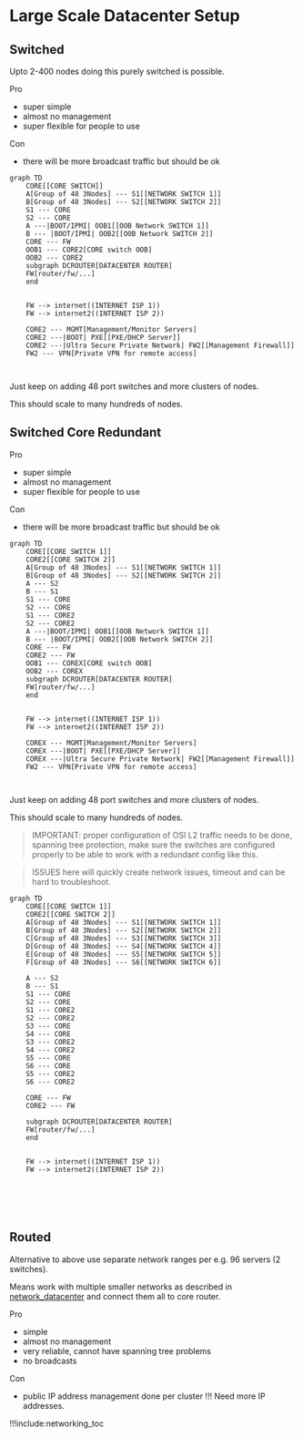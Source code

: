 # Large Scale Datacenter Setup

## Switched

Upto 2-400 nodes doing this purely switched is possible.

Pro

- super simple
- almost no management
- super flexible for people to use

Con

- there will be more broadcast traffic but should be ok


```mermaid
graph TD
    CORE[[CORE SWITCH]]    
    A[Group of 48 3Nodes] --- S1[[NETWORK SWITCH 1]]
    B[Group of 48 3Nodes] --- S2[[NETWORK SWITCH 2]]
    S1 --- CORE
    S2 --- CORE
    A ---|BOOT/IPMI| OOB1[[OOB Network SWITCH 1]]
    B --- |BOOT/IPMI| OOB2[[OOB Network SWITCH 2]]
    CORE --- FW
    OOB1 --- CORE2[CORE switch OOB]
    OOB2 --- CORE2
    subgraph DCROUTER[DATACENTER ROUTER]
    FW[router/fw/...]
    end        


    FW --> internet((INTERNET ISP 1))
    FW --> internet2((INTERNET ISP 2))

    CORE2 --- MGMT[Management/Monitor Servers]
    CORE2 ---|BOOT| PXE[[PXE/DHCP Server]]
    CORE2 ---|Ultra Secure Private Network| FW2[[Management Firewall]]
    FW2 --- VPN[Private VPN for remote access]

    
```

Just keep on adding 48 port switches and more clusters of nodes.

This should scale to many hundreds of nodes.

## Switched Core Redundant


Pro

- super simple
- almost no management
- super flexible for people to use

Con

- there will be more broadcast traffic but should be ok


```mermaid
graph TD
    CORE[[CORE SWITCH 1]]    
    CORE2[[CORE SWITCH 2]]
    A[Group of 48 3Nodes] --- S1[[NETWORK SWITCH 1]]
    B[Group of 48 3Nodes] --- S2[[NETWORK SWITCH 2]]
    A --- S2
    B --- S1
    S1 --- CORE
    S2 --- CORE
    S1 --- CORE2
    S2 --- CORE2
    A ---|BOOT/IPMI| OOB1[[OOB Network SWITCH 1]]
    B --- |BOOT/IPMI| OOB2[[OOB Network SWITCH 2]]
    CORE --- FW
    CORE2 --- FW 
    OOB1 --- COREX[CORE switch OOB]
    OOB2 --- COREX
    subgraph DCROUTER[DATACENTER ROUTER]
    FW[router/fw/...]
    end        


    FW --> internet((INTERNET ISP 1))
    FW --> internet2((INTERNET ISP 2))

    COREX --- MGMT[Management/Monitor Servers]
    COREX ---|BOOT| PXE[[PXE/DHCP Server]]
    COREX ---|Ultra Secure Private Network| FW2[[Management Firewall]]
    FW2 --- VPN[Private VPN for remote access]

    
```

Just keep on adding 48 port switches and more clusters of nodes.

This should scale to many hundreds of nodes.

> IMPORTANT: proper configuration of OSI L2 traffic needs to be done, spanning tree protection, make sure the switches are configured properly to be able to work with a redundant config like this. 

> ISSUES here will quickly create network issues, timeout and can be hard to troubleshoot.


```mermaid
graph TD
    CORE[[CORE SWITCH 1]]    
    CORE2[[CORE SWITCH 2]]
    A[Group of 48 3Nodes] --- S1[[NETWORK SWITCH 1]]
    B[Group of 48 3Nodes] --- S2[[NETWORK SWITCH 2]]
    C[Group of 48 3Nodes] --- S3[[NETWORK SWITCH 3]]
    D[Group of 48 3Nodes] --- S4[[NETWORK SWITCH 4]]
    E[Group of 48 3Nodes] --- S5[[NETWORK SWITCH 5]]
    F[Group of 48 3Nodes] --- S6[[NETWORK SWITCH 6]]

    A --- S2
    B --- S1
    S1 --- CORE
    S2 --- CORE
    S1 --- CORE2
    S2 --- CORE2
    S3 --- CORE
    S4 --- CORE
    S3 --- CORE2
    S4 --- CORE2
    S5 --- CORE
    S6 --- CORE
    S5 --- CORE2
    S6 --- CORE2    

    CORE --- FW
    CORE2 --- FW

    subgraph DCROUTER[DATACENTER ROUTER]
    FW[router/fw/...]
    end        


    FW --> internet((INTERNET ISP 1))
    FW --> internet2((INTERNET ISP 2))


    
  
    
```

## Routed

Alternative to above use separate network ranges per e.g. 96 servers (2 switches).

Means work with multiple smaller networks as described in [network_datacenter](network_datacenter) and connect them all to core router.

Pro

- simple
- almost no management
- very reliable, cannot have spanning tree problems
- no broadcasts

Con

- public IP address management done per cluster !!! Need more IP addresses.


!!!include:networking_toc